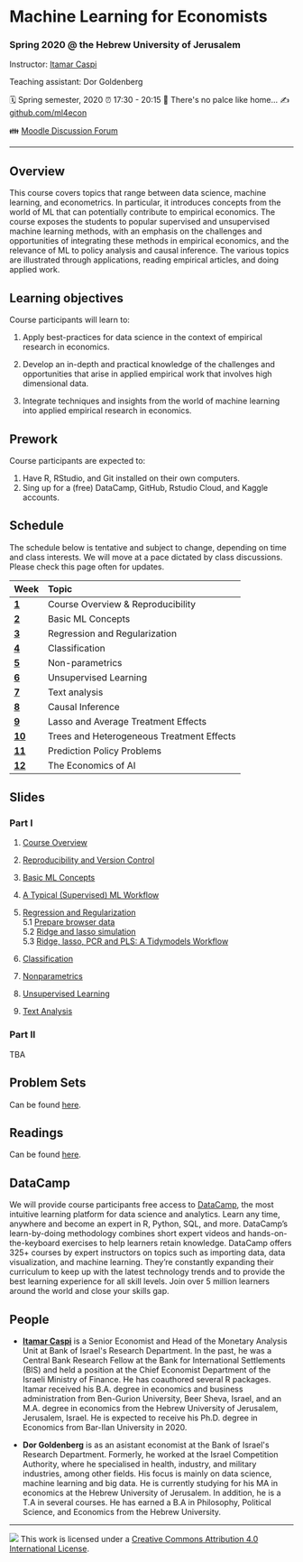 Machine Learning for Economists
================

### Spring 2020 @ the Hebrew University of Jerusalem

Instructor: [Itamar Caspi](https://itamarcaspi.rbind.io)

Teaching assistant: Dor Goldenberg

:spiral_calendar: Spring semester, 2020
:alarm_clock:     17:30 - 20:15
:hotel:           There's no palce like home...
:writing_hand:    [github.com/ml4econ](https://github.com/ml4econ)

:family:          [Moodle Discussion Forum](https://moodle2.cs.huji.ac.il/nu19/mod/forum/view.php?id=205609)

-----

## Overview

This course covers topics that range between data science, machine learning, and econometrics. In particular, it introduces concepts from the world of ML that can potentially contribute to empirical economics. The course exposes the students to popular supervised and unsupervised machine learning methods, with an emphasis on the challenges and opportunities of integrating these methods in empirical economics, and the relevance of ML to policy analysis and causal inference. The various topics are illustrated through applications, reading empirical articles, and doing applied work.

## Learning objectives

Course participants will learn to:

1. Apply best-practices for data science in the context of empirical research in economics.

2. Develop an in-depth and practical knowledge of the challenges and opportunities that arise in applied empirical work that involves high dimensional data.

3. Integrate techniques and insights from the world of machine learning into applied empirical research in economics.


## Prework

Course participants are expected to:

1. Have R, RStudio, and Git installed on their own computers.
2. Sing up for a (free) DataCamp, GitHub, Rstudio Cloud, and Kaggle accounts.


## Schedule

The schedule below is tentative and subject to change, depending on time and class interests. We will move at a pace dictated by class discussions.  Please check this page often for updates.

| Week                  | Topic                                      |
|:----------------------|:-------------------------------------------|
| [**1**](#week-1)      | Course Overview & Reproducibility          |
| [**2**](#week-2)      | Basic ML Concepts                          |
| [**3**](#week-3)      | Regression and Regularization              |
| [**4**](#week-4)      | Classification                             |
| [**5**](#week-5)      | Non-parametrics                            |
| [**6**](#week-6)      | Unsupervised Learning                      | 
| [**7**](#week-7)      | Text analysis                              |
| [**8**](#week-7)      | Causal Inference                           |
| [**9**](#week-8)      | Lasso and Average Treatment Effects        |
| [**10**](#week-9)     | Trees and Heterogeneous Treatment Effects  |
| [**11**](#week-10)    | Prediction Policy Problems                 |
| [**12**](#week-11)    | The Economics of AI                        |


## Slides

### Part I

1. [Course Overview](https://raw.githack.com/ml4econ/lecture-notes-2020/master/01-overview/01-overview.html)  

2. [Reproducibility and Version Control](https://raw.githack.com/ml4econ/lecture-notes-2020/master/02-reprod-vc/02-reprod-vc.html)

3. [Basic ML Concepts](https://raw.githack.com/ml4econ/lecture-notes-2020/master/03-basic-ml-concepts/03-basic-ml-concepts.html)

4. [A Typical (Supervised) ML Workflow](https://raw.githack.com/ml4econ/lecture-notes-2020/master/04-ml-workflow/04-ml-workflow.html)

5. [Regression and Regularization](https://raw.githack.com/ml4econ/lecture-notes-2020/master/05-regression-regularization/05-regression-regularization.html)  
  5.1 [Prepare browser data](https://raw.githack.com/ml4econ/lecture-notes-2020/master/05-regression-regularization/05-prepare-browser-data.html)  
  5.2 [Ridge and lasso simulation](https://raw.githack.com/ml4econ/lecture-notes-2020/master/05-regression-regularization/05-simulations.html)  
  5.3 [Ridge, lasso, PCR and PLS: A Tidymodels Workflow](https://raw.githack.com/ml4econ/lecture-notes-2020/master/05-regression-regularization/05-tidymodels-workflow.html)  
  

6. [Classification]()

7. [Nonparametrics]()

8. [Unsupervised Learning]()

9. [Text Analysis]()

### Part II

TBA

## Problem Sets

Can be found [here](https://github.com/ml4econ/problem-sets-2020).

## Readings

Can be found [here](https://github.com/ml4econ/lecture-notes-2020/blob/master/resources.md).

## DataCamp

We will provide course participants free access to [DataCamp](https://www.datacamp.com/), the most intuitive learning platform for data science and analytics. Learn any time, anywhere and become an expert in R, Python, SQL, and more. DataCamp’s learn-by-doing methodology combines short expert videos and hands-on-the-keyboard exercises to help learners retain knowledge. DataCamp offers 325+ courses by expert instructors on topics such as importing data, data visualization, and machine learning. They’re constantly expanding their curriculum to keep up with the latest technology trends and to provide the best learning experience for all skill levels. Join over 5 million learners around the world and close your skills gap.


## People

+ [**Itamar Caspi**](https://itamarcaspi.rbind.io) is a Senior Economist and Head of the Monetary Analysis Unit at Bank of Israel's Research Department. In the past, he was a Central Bank Research Fellow at the Bank for International Settlements (BIS) and held a position at the Chief Economist Department of the Israeli Ministry of Finance. He has coauthored several R packages. Itamar received his B.A. degree in economics and business administration from Ben-Gurion University, Beer Sheva, Israel, and an M.A. degree in economics from the Hebrew University of Jerusalem, Jerusalem, Israel. He is expected to receive his Ph.D. degree in Economics from Bar-Ilan University in 2020.

+ **Dor Goldenberg** is as an asistant economist at the Bank of Israel's Research Department. Formerly, he worked at the Israel Competition Authority, where he specialised in health, industry, and military industries, among other fields. His focus is mainly on data science, machine learning and big data. He is currently studying for his MA in economics at the Hebrew University of Jerusalem. In addition, he is a T.A in several courses. He has earned a B.A in Philosophy, Political Science, and Economics from the Hebrew University.  

-----

![](https://i.creativecommons.org/l/by/4.0/88x31.png) This work is
licensed under a [Creative Commons Attribution 4.0 International
License](https://creativecommons.org/licenses/by/4.0/).

